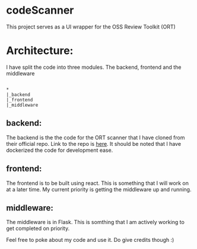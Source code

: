 # codeScanner

This project serves as a UI wrapper for the OSS Review Toolkit (ORT)

# Architecture:
I have split the code into three modules. The backend, frontend and the middleware

```

*
|_backend
|_frontend
|_middleware

```

## backend:
The backend is the the code for the  ORT scanner that I have cloned from their official repo. Link to the repo is <a href="https://github.com/oss-review-toolkit/ort">here</a>. It should be noted that I have dockerized the code for development ease.

## frontend:
The frontend is to be built using react. This is something that I will work on at a later time. My current priority is getting the middleware up and running.

## middleware:
The middleware is in Flask. This is somthing that I am actively working to get completed on priority.

Feel free to poke about my code and use it. Do give credits though :)